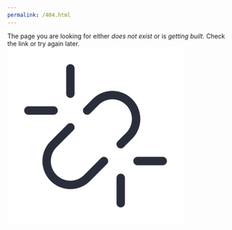 ```yaml
---
permalink: /404.html
---
```

The page you are looking for either <i>does not exist</i> or is <i>getting built</i>. Check the link or try again later.
![road closed](./common/images/broken-link.png " ")
